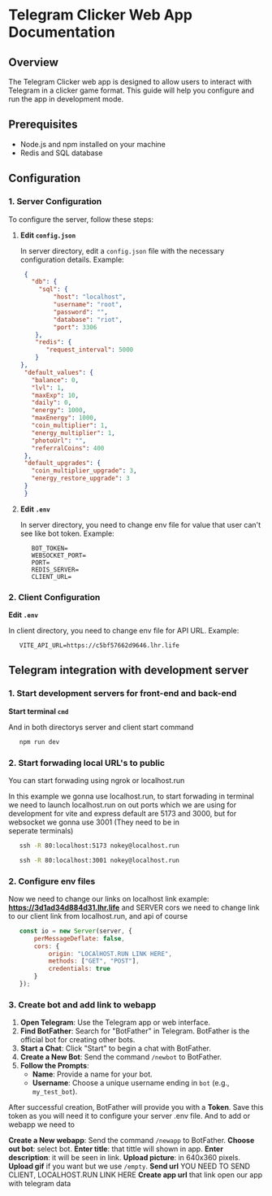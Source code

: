 # Telegram Clicker Web App Documentation

## Overview

The Telegram Clicker web app is designed to allow users to interact with Telegram in a clicker game format. This guide will help you configure and run the app in development mode.

## Prerequisites

- Node.js and npm installed on your machine
- Redis and SQL database

## Configuration

### 1. Server Configuration

To configure the server, follow these steps:

1. **Edit `config.json`**

   In server directory, edit a `config.json` file with the necessary configuration details. Example:

   ```json
    {
      "db": {
        "sql": {
            "host": "localhost",
            "username": "root",
            "password": "",
            "database": "riot",
            "port": 3306
       },
       "redis": {
          "request_interval": 5000
       }
   },
    "default_values": {
      "balance": 0,
      "lvl": 1,
      "maxExp": 10,
      "daily": 0,
      "energy": 1000,
      "maxEnergy": 1000,
      "coin_multiplier": 1,
      "energy_multiplier": 1,
      "photoUrl": "",
      "referralCoins": 400
    },
    "default_upgrades": {
      "coin_multiplier_upgrade": 3,
      "energy_restore_upgrade": 3
    }
    }

2. **Edit `.env`**

   In server directory, you need to change env file for value that user can't see like bot token. Example:
   ```env
      BOT_TOKEN=
      WEBSOCKET_PORT=
      PORT=
      REDIS_SERVER=
      CLIENT_URL=
   ```

### 2. Client Configuration

   **Edit `.env`**

   In client directory, you need to change env file for API URL. Example:
   ```env
      VITE_API_URL=https://c5bf57662d9646.lhr.life
   ```

## Telegram integration with development server

### 1. Start development servers for front-end and back-end

   **Start terminal `cmd`**

   And in both directorys server and client start command
   ```cmd
      npm run dev
   ```
### 2. Start forwading local URL's to public

   You can start forwading using ngrok or localhost.run

   In this example we gonna use localhost.run, to start forwading in terminal we need to launch localhost.run on out ports which we are using for development for vite and express default are 5173 and 3000, but for websocket we gonna use 3001 (They need to be in    
   seperate terminals)
   ```cmd
      ssh -R 80:localhost:5173 nokey@localhost.run
   ```
   ```cmd
      ssh -R 80:localhost:3001 nokey@localhost.run
   ```
### 2. Configure env files
   Now we need to change our links on localhost link example: **https://3d1ad34d884d31.lhr.life** and SERVER cors we need to change link to our client link from localhost.run, and api of course
   
   ```index.js
      const io = new Server(server, {
          perMessageDeflate: false,
          cors: {
              origin: "LOCAlHOST.RUN LINK HERE",
              methods: ["GET", "POST"],
              credentials: true
          }
      });
   ```

### 3. Create bot and add link to webapp

   1. **Open Telegram**: Use the Telegram app or web interface.
   2. **Find BotFather**: Search for "BotFather" in Telegram. BotFather is the official bot for creating other bots.
   3. **Start a Chat**: Click "Start" to begin a chat with BotFather.
   4. **Create a New Bot**: Send the command `/newbot` to BotFather.
   5. **Follow the Prompts**:
      - **Name**: Provide a name for your bot.
      - **Username**: Choose a unique username ending in `bot` (e.g., `my_test_bot`).

   After successful creation, BotFather will provide you with a **Token**. Save this token as you will need it to configure your server .env file. And to add or webapp we need to

   **Create a New webapp**: Send the command `/newapp` to BotFather.
   **Choose out bot**: select bot.
   **Enter title**: that tittle will shown in app.
   **Enter description**: it will be seen in link.
   **Upload picture**: in 640x360 pixels.
   **Upload gif** if you want but we use `/empty`.
   **Send url** YOU NEED TO SEND CLIENT, LOCALHOST.RUN LINK HERE
   **Create app url** that link open our app with telegram data

